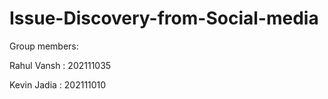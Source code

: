 # Issue-Discovery-from-Social-media

Group members:

Rahul Vansh : 202111035

Kevin Jadia : 202111010
